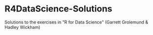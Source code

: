 # R4DataScience-Solutions
Solutions to the exercises in "R for Data Science" (Garrett Grolemund &amp; Hadley Wickham) 
